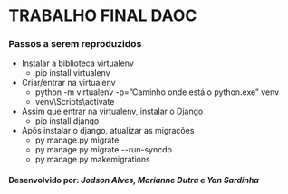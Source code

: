 # TRABALHO FINAL DAOC

### Passos a serem reproduzidos
  - Instalar a biblioteca virtualenv
    - pip install virtualenv
  - Criar/entrar na virtualenv
    - python -m virtualenv -p=”Caminho onde está o python.exe” venv
    - venv\Scripts\activate
  - Assim que entrar na virtualenv, instalar o Django
    - pip install django
  - Após instalar o django, atualizar as migrações
    - py manage.py migrate
    - py manage.py migrate --run-syncdb
    - py manage.py makemigrations

#### Desenvolvido por: *Jodson Alves, Marianne Dutra e Yan Sardinha*
